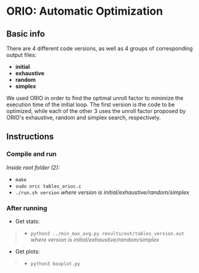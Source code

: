 # ORIO: Automatic Optimization

## Basic info

There are 4 different code versions, as well as 4 groups of corresponding output files:

* **initial**
* **exhaustive**
* **random**
* **simplex**

We used ORIO in order to find the optimal unroll factor to minimize the execution time of the initial loop. The first version is the code to be optimized, while each of the other 3 uses the unroll factor proposed by ORIO's exhaustive, random and simplex search, respectively.

## Instructions

### Compile and run

*Inside root folder (2):*

* `make`
* `sudo orcc tables_orioc.c`
* `./run.sh version` *where version is initial/exhaustive/random/simplex*

### After running

* Get stats:

> * `python3 ../min_max_avg.py results/out/tables_version.out` *where version is initial/exhaustive/random/simplex*

* Get plots:

> * `python3 boxplot.py`
